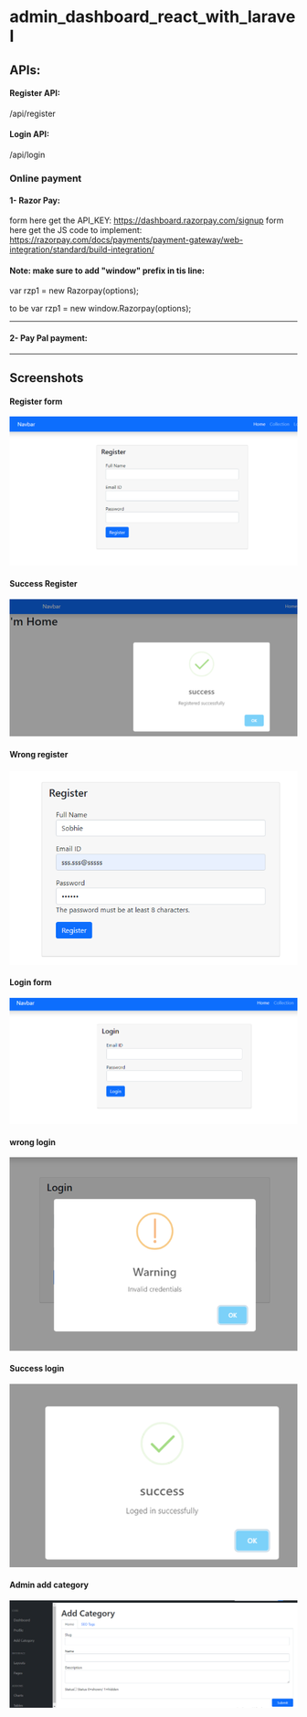 # admin_dashboard_react_with_laravel

## APIs:
#### Register API:
/api/register

#### Login API:
/api/login

### Online payment
#### 1- Razor Pay:
form here get the API_KEY: https://dashboard.razorpay.com/signup
form here get the JS code to implement: https://razorpay.com/docs/payments/payment-gateway/web-integration/standard/build-integration/

#### Note: make sure to add "window" prefix in tis line:
var rzp1 = new Razorpay(options);

to be
var rzp1 = new window.Razorpay(options);

<hr/>

#### 2- Pay Pal payment:



<hr/>

#####
## Screenshots

#### Register form
<img src="/screenshots/Register.png">

#### Success Register
<img src="/screenshots/success register.png">

#### Wrong register
<img src="/screenshots/validation error.png">

#### Login form
<img src="/screenshots/Login.png">

#### wrong login
<img src="/screenshots/Login wrong email or password.png">

#### Success login
<img src="/screenshots/Success login.png">

#### Admin add category
<img src="/screenshots/Admin_add_category.png">
